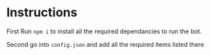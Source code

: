 # Instructions

First Run `npm i` to install all the required dependancies to run the bot.

Second go into `config.json` and add all the required items listed there